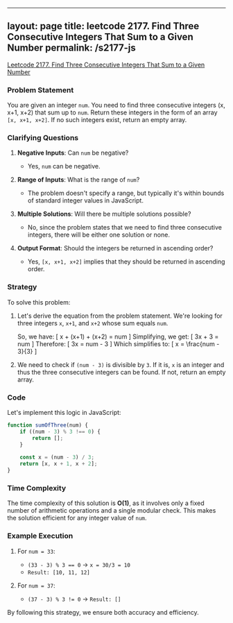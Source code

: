
---
layout: page
title: leetcode 2177. Find Three Consecutive Integers That Sum to a Given Number
permalink: /s2177-js
---
[Leetcode 2177. Find Three Consecutive Integers That Sum to a Given Number](https://algoadvance.github.io/algoadvance/l2177)
### Problem Statement

You are given an integer `num`. You need to find three consecutive integers (x, x+1, x+2) that sum up to `num`. Return these integers in the form of an array `[x, x+1, x+2]`. If no such integers exist, return an empty array.

### Clarifying Questions

1. **Negative Inputs**: Can `num` be negative? 
   - Yes, `num` can be negative.
   
2. **Range of Inputs**: What is the range of `num`?
   - The problem doesn't specify a range, but typically it's within bounds of standard integer values in JavaScript.

3. **Multiple Solutions**: Will there be multiple solutions possible?
   - No, since the problem states that we need to find three consecutive integers, there will be either one solution or none.

4. **Output Format**: Should the integers be returned in ascending order?
   - Yes, `[x, x+1, x+2]` implies that they should be returned in ascending order.

### Strategy

To solve this problem:
1. Let's derive the equation from the problem statement. We're looking for three integers `x`, `x+1`, and `x+2` whose sum equals `num`.
   
   So, we have:
   \[
   x + (x+1) + (x+2) = num
   \]
   Simplifying, we get:
   \[
   3x + 3 = num
   \]
   Therefore:
   \[
   3x = num - 3
   \]
   Which simplifies to:
   \[
   x = \frac{num - 3}{3}
   \]
   
2. We need to check if `(num - 3)` is divisible by `3`. If it is, `x` is an integer and thus the three consecutive integers can be found. If not, return an empty array.

### Code

Let's implement this logic in JavaScript:

```javascript
function sumOfThree(num) {
    if ((num - 3) % 3 !== 0) {
        return [];
    }
    
    const x = (num - 3) / 3;
    return [x, x + 1, x + 2];
}
```

### Time Complexity

The time complexity of this solution is **O(1)**, as it involves only a fixed number of arithmetic operations and a single modular check. This makes the solution efficient for any integer value of `num`.

### Example Execution

1. For `num = 33`:
   - `(33 - 3) % 3 == 0` → `x = 30/3 = 10`
   - `Result: [10, 11, 12]`
   
2. For `num = 37`:
   - `(37 - 3) % 3 != 0` → `Result: []`

By following this strategy, we ensure both accuracy and efficiency.